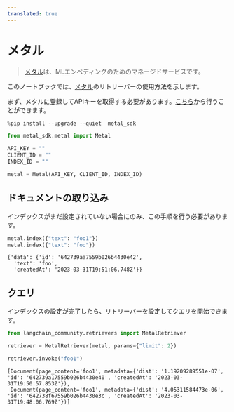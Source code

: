 ```yaml
---
translated: true
---
```


# メタル

>[メタル](https://github.com/getmetal/metal-python)は、MLエンベディングのためのマネージドサービスです。

このノートブックでは、[メタル](https://docs.getmetal.io/introduction)のリトリーバーの使用方法を示します。

まず、メタルに登録してAPIキーを取得する必要があります。[こちら](https://docs.getmetal.io/misc-create-app)から行うことができます。

```python
%pip install --upgrade --quiet  metal_sdk
```

```python
from metal_sdk.metal import Metal

API_KEY = ""
CLIENT_ID = ""
INDEX_ID = ""

metal = Metal(API_KEY, CLIENT_ID, INDEX_ID)
```

## ドキュメントの取り込み

インデックスがまだ設定されていない場合にのみ、この手順を行う必要があります。

```python
metal.index({"text": "foo1"})
metal.index({"text": "foo"})
```

```output
{'data': {'id': '642739aa7559b026b4430e42',
  'text': 'foo',
  'createdAt': '2023-03-31T19:51:06.748Z'}}
```

## クエリ

インデックスの設定が完了したら、リトリーバーを設定してクエリを開始できます。

```python
from langchain_community.retrievers import MetalRetriever
```

```python
retriever = MetalRetriever(metal, params={"limit": 2})
```

```python
retriever.invoke("foo1")
```

```output
[Document(page_content='foo1', metadata={'dist': '1.19209289551e-07', 'id': '642739a17559b026b4430e40', 'createdAt': '2023-03-31T19:50:57.853Z'}),
 Document(page_content='foo1', metadata={'dist': '4.05311584473e-06', 'id': '642738f67559b026b4430e3c', 'createdAt': '2023-03-31T19:48:06.769Z'})]
```
